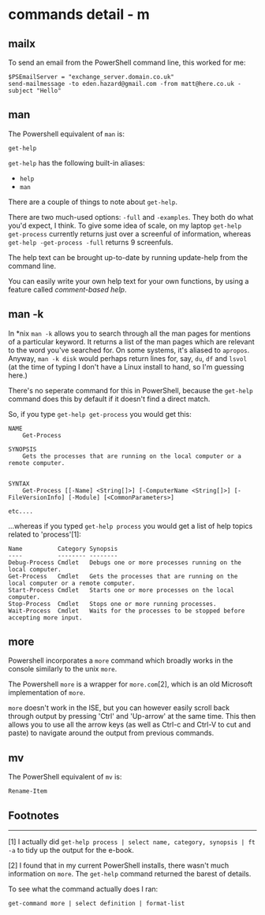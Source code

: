 # commands detail - m

## mailx
To send an email from the PowerShell command line, this worked for me:

````
$PSEmailServer = "exchange_server.domain.co.uk"
send-mailmessage -to eden.hazard@gmail.com -from matt@here.co.uk -subject "Hello"
````

## man

The Powershell equivalent of `man` is:

````
get-help 
````

`get-help` has the following built-in aliases:

- `help`
- `man`

There are a couple of things to note about `get-help`.

There are two much-used options: `-full` and `-examples`. They both do what you'd expect, I think. To give some idea of scale, on my laptop `get-help get-process` currently returns just over a screenful of information, whereas `get-help -get-process -full` returns 9 screenfuls.

The help text can be brought up-to-date by running update-help from the command line.

You can easily write your own help text for your own functions, by using a feature called _comment-based help_.

## man -k

In \*nix `man -k` allows you to search through all the man pages for mentions of a particular keyword. It returns a list of the man pages which are relevant to the word you've searched for. On some systems, it's aliased to `apropos`. Anyway, `man -k disk` would perhaps return lines for, say, `du`, `df` and `lsvol` (at the time of typing I don't have a Linux install to hand, so I'm guessing here.)

There's no seperate command for this in PowerShell, because the `get-help` command does this by default if it doesn't find a direct match.

So, if you type `get-help get-process` you would get this:

````
NAME
    Get-Process

SYNOPSIS
    Gets the processes that are running on the local computer or a remote computer.


SYNTAX
    Get-Process [[-Name] <String[]>] [-ComputerName <String[]>] [-FileVersionInfo] [-Module] [<CommonParameters>]

etc....
````

...whereas if you typed `get-help process` you would get a list of help topics related to 'process'[1]:

````
Name          Category Synopsis
----          -------- --------
Debug-Process Cmdlet   Debugs one or more processes running on the local computer.
Get-Process   Cmdlet   Gets the processes that are running on the local computer or a remote computer.
Start-Process Cmdlet   Starts one or more processes on the local computer.
Stop-Process  Cmdlet   Stops one or more running processes.
Wait-Process  Cmdlet   Waits for the processes to be stopped before accepting more input.

````

## more

Powershell incorporates a `more` command which broadly works in the console similarly to the unix `more`. 

The Powershell `more` is a wrapper for `more.com`[2], which is an old Microsoft implementation of `more`.

`more` doesn't work in the ISE, but you can however easily scroll back through output by pressing 'Ctrl' and 'Up-arrow' at the same time. This then allows you to use all the arrow keys (as well as Ctrl-c and Ctrl-V to cut and paste) to navigate around the output from previous commands.

## mv

The PowerShell equivalent of `mv` is:

````
Rename-Item 
````

## Footnotes
---

[1] I actually did `get-help process | select name, category, synopsis | ft -a` to tidy up the output for the e-book.

[2] I found that in my current PowerShell installs, there wasn't much information on `more`.  The `get-help` command returned the barest of details.

To see what the command actually does I ran:

````
get-command more | select definition | format-list
````

